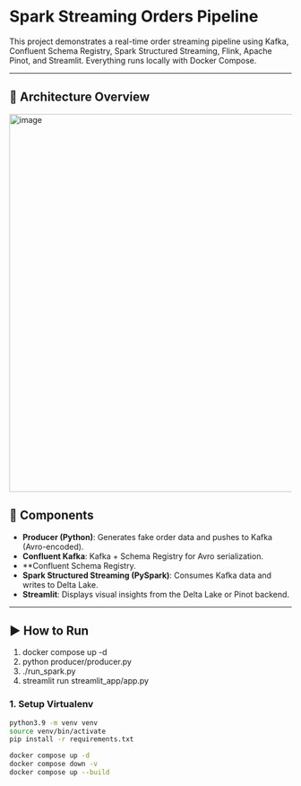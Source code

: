 # Spark Streaming Orders Pipeline

This project demonstrates a real-time order streaming pipeline using Kafka, Confluent Schema Registry, Spark Structured Streaming, Flink, Apache Pinot, and Streamlit. Everything runs locally with Docker Compose.

---

## 🔄 Architecture Overview
<img width="674" alt="image" src="https://github.com/user-attachments/assets/4867984d-baf5-4b82-a447-e89bdc672fd1" />


## 🧱 Components

- **Producer (Python)**: Generates fake order data and pushes to Kafka (Avro-encoded).
- **Confluent Kafka**: Kafka + Schema Registry for Avro serialization.
- **Confluent Schema Registry.
- **Spark Structured Streaming (PySpark)**: Consumes Kafka data and writes to Delta Lake.
- **Streamlit**: Displays visual insights from the Delta Lake or Pinot backend.

---

## ▶️ How to Run
1. docker compose up -d
2. python producer/producer.py
3. ./run_spark.py
4. streamlit run streamlit_app/app.py

### 1. Setup Virtualenv
```bash
python3.9 -m venv venv
source venv/bin/activate
pip install -r requirements.txt

docker compose up -d
docker compose down -v
docker compose up --build
